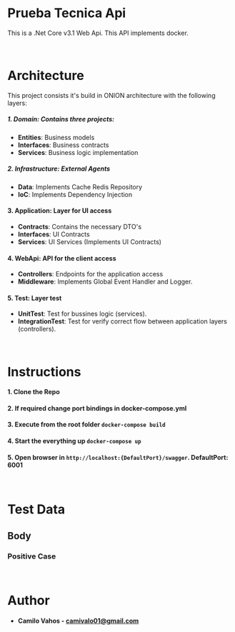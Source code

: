 # Prueba Tecnica Api

This is a .Net Core v3.1 Web Api. This API implements docker.

<br>

# Architecture

This project consists it's build in ONION architecture with the following layers:

##### **1. Domain**: Contains three projects:

- **Entities**: Business models
- **Interfaces**: Business contracts
- **Services**: Business logic implementation

##### **2. Infrastructure**: External Agents

- **Data**: Implements Cache Redis Repository
- **IoC**: Implements Dependency Injection

#### **3. Application**: Layer for UI access

- **Contracts**: Contains the necessary DTO's
- **Interfaces**: UI Contracts
- **Services**: UI Services (Implements UI Contracts)

#### **4. WebApi**: API for the client access

- **Controllers**: Endpoints for the application access
- **Middleware**: Implements Global Event Handler and Logger.

#### **5. Test**: Layer test

- **UnitTest**: Test for bussines logic (services).
- **IntegrationTest**: Test for verify correct flow between application layers (controllers).

<br>

# Instructions

#### **1.** Clone the Repo

#### **2.** If required change port bindings in docker-compose.yml

#### **3.** Execute from the root folder `docker-compose build`

#### **4.** Start the everything up `docker-compose up`

#### **5.** Open browser in `http://localhost:{DefaultPort}/swagger`. **DefaultPort: 6001**

<br>

# Test Data
## Body
### Positive Case

<br>

# Author

- #### **Camilo Vahos** - camivalo01@gmail.com
